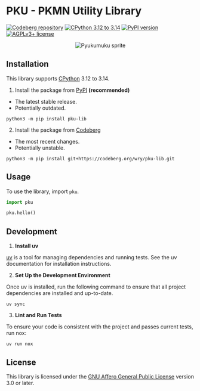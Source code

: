 # PKU - PKMN Utility Library

[![Codeberg repository](https://img.shields.io/badge/Repository-Codeberg-blue?logo=codeberg&labelColor=white&style=plastic)][repo]
[![CPython 3.12 to 3.14](https://img.shields.io/badge/CPython-3.12%20|%203.13%20|%203.14-blue?style=plastic)][python]
[![PyPI version](https://img.shields.io/pypi/v/pku-lib?label=PyPI&color=blue&style=plastic)][pypi]
[![AGPLv3+ license](https://img.shields.io/pypi/l/pku-lib?label=License&color=blue&style=plastic)][license]

<p align=center>
    <img src="https://codeberg.org/wry/pku-lib/raw/branch/main/assets/icon.png" title="Pyukumuku" alt="Pyukumuku sprite">
</p>

## Installation

This library supports [CPython][python] 3.12 to 3.14.

1. Install the package from [PyPI] **(recommended)**

- The latest stable release.
- Potentially outdated.

```shell
python3 -m pip install pku-lib
```

2. Install the package from [Codeberg][repo]

- The most recent changes.
- Potentially unstable.

```shell
python3 -m pip install git+https://codeberg.org/wry/pku-lib.git
```

## Usage

To use the library, import `pku`.

```python
import pku

pku.hello()
```

## Development

1. **Install uv**

[uv](https://docs.astral.sh/uv/) is a tool for managing dependencies and
running tests. See the uv documentation for installation instructions.

2. **Set Up the Development Environment**

Once uv is installed, run the following command to ensure that all project
dependencies are installed and up-to-date.

```shell
uv sync
```

3. **Lint and Run Tests**

To ensure your code is consistent with the project and passes current tests,
run nox:

```shell
uv run nox
```

## License

This library is licensed under the [GNU Affero General Public License][license]
version 3.0 or later.

<!-- Hyperlinks! -->

[python]: https://python.org/downloads/ "Download Python"
[pypi]: https://pypi.org/project/pku-lib/ "Python Package Index"
[repo]: https://codeberg.org/wry/pku-lib/ "Codeberg repository"
[license]: https://www.gnu.org/licenses/agpl-3.0.en.html "GNU Affero General Public License"
